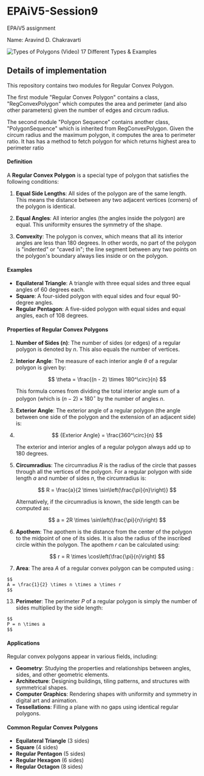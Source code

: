 # EPAiV5-Session9
EPAiV5 assignment 

Name: Aravind D. Chakravarti

![Types of Polygons (Video) 17 Different Types & Examples](https://static.tutors.com/assets/images/content/tutors-types-of-polygons.jpg)

## Details of implementation
This repository contains two modules for Regular Convex Polygon.

The first module "Regular Convex Polygon" contains a class, "RegConvexPolygon" which computes the area and perimeter (and also other parameters) given the number of edges and circum radius.

The second module "Polygon Sequence" contains another class, "PolygonSequence" which is inherited from RegConvexPolygon.
Given the circum radius and the maximum polygon, it computes the area to perimeter ratio. It has has a method to fetch polygon for which returns highest area to perimeter ratio

#### **Definition**

A **Regular Convex Polygon** is a special type of polygon that satisfies the following conditions:

1.  **Equal Side Lengths**: All sides of the polygon are of the same length. This means the distance between any two adjacent vertices (corners) of the polygon is identical.
    
2.  **Equal Angles**: All interior angles (the angles inside the polygon) are equal. This uniformity ensures the symmetry of the shape.
    
3.  **Convexity**: The polygon is convex, which means that all its interior angles are less than 180 degrees. In other words, no part of the polygon is "indented" or "caved in"; the line segment between any two points on the polygon's boundary always lies inside or on the polygon.
    

#### **Examples**

-   **Equilateral Triangle**: A triangle with three equal sides and three equal angles of 60 degrees each.
-   **Square**: A four-sided polygon with equal sides and four equal 90-degree angles.
-   **Regular Pentagon**: A five-sided polygon with equal sides and equal angles, each of 108 degrees.

#### **Properties of Regular Convex Polygons**

1.  **Number of Sides (n)**: The number of sides (or edges) of a regular polygon is denoted by $n$. This also equals the number of vertices.
    
2.  **Interior Angle**: The measure of each interior angle $\theta$ of a regular polygon is given by:
   
    $$
    \theta = \frac{(n - 2) \times 180^\circ}{n}
    $$
    
    This formula comes from dividing the total interior angle sum of a polygon (which is $(n-2) \times 180^\circ$ by the number of angles $n$.
    
4.  **Exterior Angle**: The exterior angle of a regular polygon (the angle between one side of the polygon and the extension of an adjacent side) is:
5.  
    $$
    {Exterior Angle} = \frac{360^\circ}{n}
    $$
    
    The exterior and interior angles of a regular polygon always add up to 180 degrees.
    
7.  **Circumradius**: The circumradius $R$ is the radius of the circle that passes through all the vertices of the polygon. For a regular polygon with side length $a$ and number of sides $n$, the circumradius is:
   
    $$
    R = \frac{a}{2 \times \sin\left(\frac{\pi}{n}\right)}
    $$
    
    Alternatively, if the circumradius is known, the side length can be computed as:
    
    $$
    a = 2R \times \sin\left(\frac{\pi}{n}\right)
    $$
    
9.  **Apothem**: The apothem is the distance from the center of the polygon to the midpoint of one of its sides. It is also the radius of the inscribed circle within the polygon. The apothem $r$ can be calculated using:
    
    $$
    r = R \times \cos\left(\frac{\pi}{n}\right)
    $$
    
11.  **Area**: The area $A$ of a regular convex polygon can be computed using :
    
    $$
    A = \frac{1}{2} \times n \times a \times r
    $$
   
13.  **Perimeter**: The perimeter $P$ of a regular polygon is simply the number of sides multiplied by the side length:
    
    $$
    P = n \times a
    $$
    
#### **Applications**

Regular convex polygons appear in various fields, including:

-   **Geometry**: Studying the properties and relationships between angles, sides, and other geometric elements.
-   **Architecture**: Designing buildings, tiling patterns, and structures with symmetrical shapes.
-   **Computer Graphics**: Rendering shapes with uniformity and symmetry in digital art and animation.
-   **Tessellations**: Filling a plane with no gaps using identical regular polygons.

#### **Common Regular Convex Polygons**

-   **Equilateral Triangle** (3 sides)
-   **Square** (4 sides)
-   **Regular Pentagon** (5 sides)
-   **Regular Hexagon** (6 sides)
-   **Regular Octagon** (8 sides)
